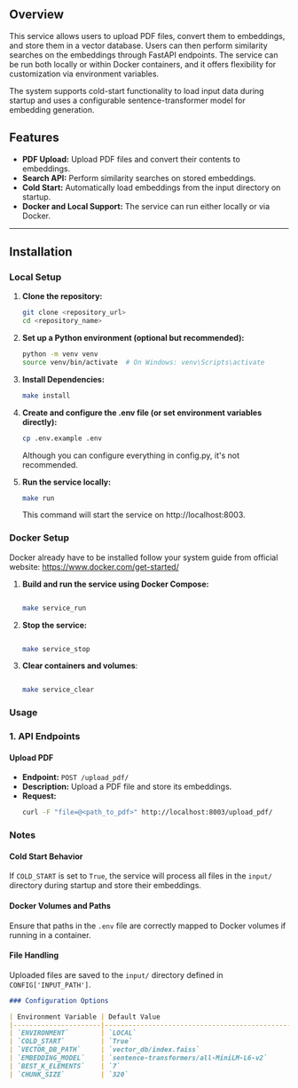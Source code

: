 ## Overview
This service allows users to upload PDF files, convert them to embeddings, and store them in a vector database. Users can then perform similarity searches on the embeddings through FastAPI endpoints. The service can be run both locally or within Docker containers, and it offers flexibility for customization via environment variables. 

The system supports cold-start functionality to load input data during startup and uses a configurable sentence-transformer model for embedding generation.

## Features
- **PDF Upload:** Upload PDF files and convert their contents to embeddings.
- **Search API:** Perform similarity searches on stored embeddings.
- **Cold Start:** Automatically load embeddings from the input directory on startup.
- **Docker and Local Support:** The service can run either locally or via Docker.

---

## Installation

### Local Setup
1. **Clone the repository:**
   ```bash
   git clone <repository_url>
   cd <repository_name>
   ```

2. **Set up a Python environment (optional but recommended):**
   ```bash
   python -m venv venv
   source venv/bin/activate  # On Windows: venv\Scripts\activate
   ```

3. **Install Dependencies:**
   ```bash
   make install
   ```
   
4. **Create and configure the .env file (or set environment variables directly):**
   ```bash
   cp .env.example .env
   ```
   Although you can configure everything in config.py, it's not recommended.  

5. **Run the service locally:**
   ```bash
   make run
   ```

   This command will start the service on http://localhost:8003.

### Docker Setup
Docker already have to be installed follow your system guide from official website: https://www.docker.com/get-started/

1. **Build and run the service using Docker Compose:**

    ```bash

   make service_run
   ```  
   
2. **Stop the service:**

    ```bash

   make service_stop
   ```  

3. **Clear containers and volumes**:

    ```bash

   make service_clear
   ```  

### Usage
### 1. API Endpoints

#### Upload PDF
- **Endpoint:** `POST /upload_pdf/`
- **Description:** Upload a PDF file and store its embeddings.
- **Request:**
   ```bash
   curl -F "file=@<path_to_pdf>" http://localhost:8003/upload_pdf/
   ```

### Notes

#### Cold Start Behavior
If `COLD_START` is set to `True`, the service will process all files in the `input/` directory during startup and store their embeddings.

#### Docker Volumes and Paths
Ensure that paths in the `.env` file are correctly mapped to Docker volumes if running in a container.

#### File Handling
Uploaded files are saved to the `input/` directory defined in `CONFIG['INPUT_PATH']`.



```markdown
### Configuration Options

| Environment Variable | Default Value                                   | Description                                              |
|----------------------|-------------------------------------------------|----------------------------------------------------------|
| `ENVIRONMENT`        | `LOCAL`                                         | Set to `LOCAL` for local setup or `PRODUCTION` for Docker |
| `COLD_START`         | `True`                                          | Whether to initialize vector DB with files at startup    |
| `VECTOR_DB_PATH`     | `vector_db/index.faiss`                         | Path to the vector database                              |
| `EMBEDDING_MODEL`    | `sentence-transformers/all-MiniLM-L6-v2`        | Model for embedding generation                           |
| `BEST_K_ELEMENTS`    | `7`                                             | Number of top results to return for search queries       |
| `CHUNK_SIZE`         | `320`                                           | Size of chunks for embedding input                      |
```
